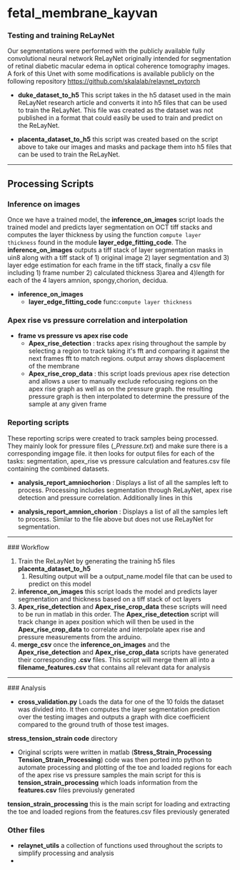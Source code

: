 # fetal_membrane_kayvan



### Testing and training ReLayNet
Our segmentations were performed  with the publicly available fully convolutional neural network ReLayNet originally intended for segmentation of retinal diabetic macular edema in optical coherence tomography images. A fork of this Unet with some modifications is available publicly on the following repository
https://github.com/skalalab/relaynet_pytorch


* **duke_dataset_to_h5** This script takes in the h5 dataset used in the main ReLayNet research article and converts it into h5 files that can be used to train the ReLayNet. This file was created as the dataset was not published in a format that could easily be used to train and predict on the ReLayNet.

* **placenta_dataset_to_h5** this script was created based on the script above to take our images and masks and package them into h5 files that can be used to train the ReLayNet. 


<hr>

## Processing Scripts
###  Inference on images 
Once we have a trained model, the **inference_on_images** script loads the trained model and predicts layer segmentation on OCT tiff stacks and computes the layer thickness by using the function `compute layer thickness` found in the module **layer_edge_fitting_code**. The **inference_on_images** outputs a tiff stack of layer segmentation masks in uin8 along with a tiff stack of 1) original image 2) layer segmentation and 3) layer edge estimation for each frame in the tiff stack, finally a csv file including 1) frame number 2) calculated thickness 3)area and 4)length for each of the 4 layers amnion, spongy,chorion, decidua.   
 
* **inference_on_images**
  * **layer_edge_fitting_code** func:`compute layer thickness`


### Apex rise vs pressure correlation and interpolation

* **frame vs pressure vs apex rise code**
  * **Apex_rise_detection** : tracks apex rising throughout the sample by selecting a region to track taking it's fft and comparing it against the next frames fft to match regions. output array shows displacement of the membrane
  * **Apex_rise_crop_data** : this script loads previous apex rise detection and allows a user to  manually exclude refocusing regions on the apex rise graph as well as on the pressure graph. the resulting pressure graph is then interpolated to determine the pressure of the sample at any given frame 
  
### Reporting scripts

These reporting scrips were created to track samples being processed. They mainly look for pressure files (__Pressure.txt_) and make sure there is a corresponding imgage file. it then looks for output files for each of the tasks: segmentation, apex_rise vs pressure calculation and features.csv file containing the combined datasets. 

* **analysis_report_amniochorion** : Displays a list of all the samples left to process. Processing includes segmentation through ReLayNet, apex rise detection and pressure correlation. Additionally lines in this 
   
* **analysis_report_amnion_chorion** : Displays a list of all the samples left to process. Similar to the file above but does not use ReLayNet for segmentation.


<hr>
### Workflow 

 1. Train the ReLayNet by generating the training h5 files **placenta_dataset_to_h5**
    1. Resulting output will be a output_name.model file that can be used to predict on this model
 2. **inference_on_images** this script loads the model and predicts layer segmentation and thickness based on a tiff stack of oct layers
 3. **Apex_rise_detection** and **Apex_rise_crop_data** these scripts will need to be run in matlab in this order. The **Apex_rise_detection** script will track change in apex position which will then be used in the  **Apex_rise_crop_data** to correlate and interpolate apex rise and pressure measurements from the arduino.
1. **merge_csv** once the **inference_on_images** and the **Apex_rise_detection** and **Apex_rise_crop_data** scripts have generated their corresponding **.csv** files. This script will merge them all into a **filename_features.csv** that contains all relevant data for analysis

<hr>
### Analysis 

* **cross_validation.py** Loads the data for one of the 10 folds the dataset was divided into. It then computes the layer segmentation prediction over the testing images and outputs a graph with dice coefficient compared to the ground truth of those test images.

**stress_tension_strain code** directory
* Original scripts were written in matlab (**Stress_Strain_Processing** **Tension_Strain_Processing**) code was then ported into python to automate processing and plotting of the toe and loaded regions for each of the apex rise vs pressure samples the main script for this is **tension_strain_processing** which loads information from the **features.csv** files prevoiusly generated

**tension_strain_processing** this is the main script for loading and extracting the toe and loaded regions from the features.csv files previously generated

### Other files

* **relaynet_utils** a collection of functions used throughout the scripts to simplify processing and analysis
* 